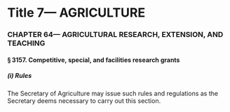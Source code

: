 
# Title 7— AGRICULTURE
### CHAPTER 64— AGRICULTURAL RESEARCH, EXTENSION, AND TEACHING
#### § 3157. Competitive, special, and facilities research grants
##### (i) Rules

The Secretary of Agriculture may issue such rules and regulations as the Secretary deems necessary to carry out this section.
